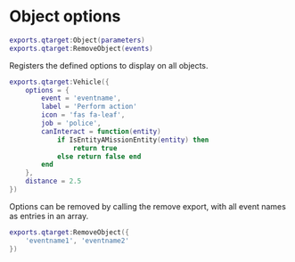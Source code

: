 # Object options
```lua
exports.qtarget:Object(parameters)
exports.qtarget:RemoveObject(events)
```
Registers the defined options to display on all objects.

```lua
exports.qtarget:Vehicle({
 	options = {
		event = 'eventname',
		label = 'Perform action'
		icon = 'fas fa-leaf',
		job = 'police',
		canInteract = function(entity)
			if IsEntityAMissionEntity(entity) then
				return true
			else return false end
		end
	},
	distance = 2.5
})
```

Options can be removed by calling the remove export, with all event names as entries in an array.
```lua
exports.qtarget:RemoveObject({
	'eventname1', 'eventname2'
})
